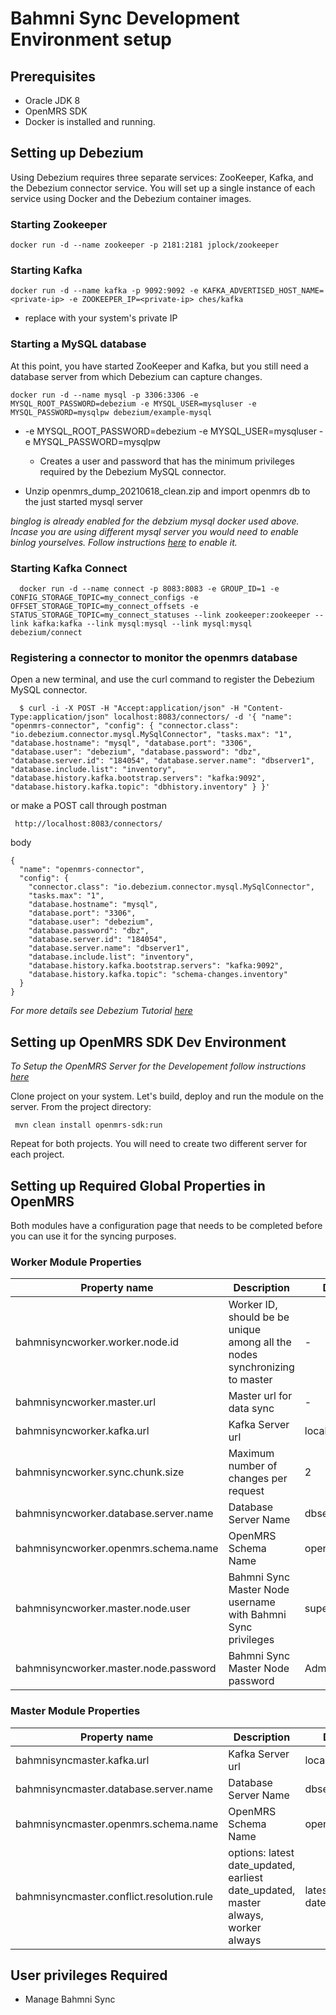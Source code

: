 # Bahmni Sync Development Environment setup

## Prerequisites
 - Oracle JDK 8
 - OpenMRS SDK
 - Docker is installed and running.
 
## Setting up Debezium
 Using Debezium requires three separate services: ZooKeeper, Kafka, and the Debezium connector service. You will set up a single instance of each service using Docker and the Debezium container images.
 
 ### Starting Zookeeper
    docker run -d --name zookeeper -p 2181:2181 jplock/zookeeper
    
 ### Starting Kafka
    docker run -d --name kafka -p 9092:9092 -e KAFKA_ADVERTISED_HOST_NAME=<private-ip> -e ZOOKEEPER_IP=<private-ip> ches/kafka
    
  - replace <private-ip> with your system's private IP
  
 ### Starting a MySQL database
   At this point, you have started ZooKeeper and Kafka, but you still need a database server from which Debezium can capture changes.
 
    docker run -d --name mysql -p 3306:3306 -e MYSQL_ROOT_PASSWORD=debezium -e MYSQL_USER=mysqluser -e MYSQL_PASSWORD=mysqlpw debezium/example-mysql
    
  - -e MYSQL_ROOT_PASSWORD=debezium -e MYSQL_USER=mysqluser -e MYSQL_PASSWORD=mysqlpw
     - Creates a user and password that has the minimum privileges required by the Debezium MySQL connector.  
     
  - Unzip openmrs_dump_20210618_clean.zip and import openmrs db to the just started mysql server 
 
*binglog is already enabled for the debzium mysql docker used above. Incase you are using different mysql server you would need to enable binlog yourselves. Follow instructions [here](https://documentation.commvault.com/commvault/v11/article?p=34667.htm) to enable it.*
     
 ### Starting Kafka Connect
      docker run -d --name connect -p 8083:8083 -e GROUP_ID=1 -e CONFIG_STORAGE_TOPIC=my_connect_configs -e OFFSET_STORAGE_TOPIC=my_connect_offsets -e STATUS_STORAGE_TOPIC=my_connect_statuses --link zookeeper:zookeeper --link kafka:kafka --link mysql:mysql --link mysql:mysql debezium/connect
      
 ### Registering a connector to monitor the openmrs database 
 Open a new terminal, and use the curl command to register the Debezium MySQL connector.
 
      $ curl -i -X POST -H "Accept:application/json" -H "Content-Type:application/json" localhost:8083/connectors/ -d '{ "name": "openmrs-connector", "config": { "connector.class": "io.debezium.connector.mysql.MySqlConnector", "tasks.max": "1", "database.hostname": "mysql", "database.port": "3306", "database.user": "debezium", "database.password": "dbz", "database.server.id": "184054", "database.server.name": "dbserver1", "database.include.list": "inventory", "database.history.kafka.bootstrap.servers": "kafka:9092", "database.history.kafka.topic": "dbhistory.inventory" } }'

 or make a POST call through postman
 
     http://localhost:8083/connectors/
 
 body 
 
    {
      "name": "openmrs-connector",  
      "config": {  
        "connector.class": "io.debezium.connector.mysql.MySqlConnector",
        "tasks.max": "1",  
        "database.hostname": "mysql",  
        "database.port": "3306",
        "database.user": "debezium",
        "database.password": "dbz",
        "database.server.id": "184054",  
        "database.server.name": "dbserver1",  
        "database.include.list": "inventory",  
        "database.history.kafka.bootstrap.servers": "kafka:9092",  
        "database.history.kafka.topic": "schema-changes.inventory"  
      }
    }

 *For more details see Debezium Tutorial [here](https://debezium.io/documentation/reference/tutorial.html)*
 
 
## Setting up OpenMRS SDK Dev Environment
 
 *To Setup the OpenMRS Server for the Developement follow instructions [here](https://wiki.openmrs.org/display/docs/OpenMRS+SDK)*
 
 Clone project on your system. Let's build, deploy and run the module on the server. From the project directory:
 
     mvn clean install openmrs-sdk:run
 
 Repeat for both projects. You will need to create two different server for each project. 
 
 
## Setting up Required Global Properties in OpenMRS

 Both modules have a configuration page that needs to be completed before you can use it for the syncing purposes. 
 
  ### Worker Module Properties
 
  | Property name | Description | Default | 
| --- | --- | --- |
| bahmnisyncworker.worker.node.id | Worker ID, should be be unique among all the nodes synchronizing to master | - |
| bahmnisyncworker.master.url | Master url for data sync | - |
| bahmnisyncworker.kafka.url | Kafka Server url | localhost:9092 |
| bahmnisyncworker.sync.chunk.size | Maximum number of changes per request | 2 |
| bahmnisyncworker.database.server.name | Database Server Name | dbserver1 |
| bahmnisyncworker.openmrs.schema.name | OpenMRS Schema Name | openmrs |
| bahmnisyncworker.master.node.user | Bahmni Sync Master Node username with Bahmni Sync privileges | superman |
| bahmnisyncworker.master.node.password | Bahmni Sync Master Node password | Admin123 |
 
 ### Master Module Properties
 
 | Property name | Description | Default | 
| --- | --- | --- |
| bahmnisyncmaster.kafka.url | Kafka Server url | localhost:9092 |
| bahmnisyncmaster.database.server.name | Database Server Name | dbserver1 |
| bahmnisyncmaster.openmrs.schema.name | OpenMRS Schema Name | openmrs | 
| bahmnisyncmaster.conflict.resolution.rule | options: latest date_updated, earliest date_updated, master always, worker always | latest date_updated | 
 
## User privileges Required
 
 - Manage Bahmni Sync 

